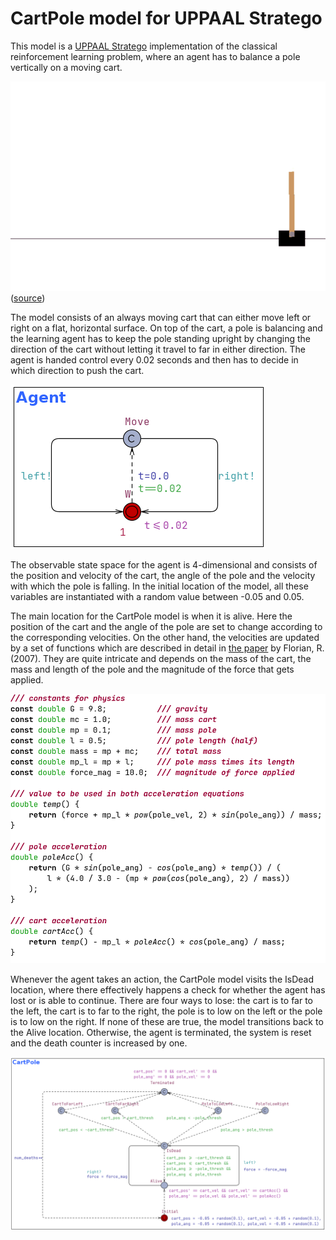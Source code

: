 # CartPole model for UPPAAL Stratego

This model is a [UPPAAL Stratego][1] implementation of the classical reinforcement learning
problem, where an agent has to balance a pole vertically on a moving cart.

![cartpole-gif](./reinforcement-learning-cartpole-v0.gif)
([source][2])

The model consists of an always moving cart that can either move left or
right on a flat, horizontal surface. On top of the cart, a pole is balancing and
the learning agent has to keep the pole standing upright by changing the
direction of the cart without letting it travel to far in either direction.
The agent is handed control every 0.02 seconds and then has to decide in which
direction to push the cart.

![agent template](./imgs/agent-screenshot.png)

The observable state space for the agent is 4-dimensional and consists of the 
position and velocity of the cart, the angle of the pole and the velocity with
which the pole is falling. In the initial location of the model, all these
variables are instantiated with a random value between -0.05 and 0.05.

The main location for the CartPole model is when it is alive. Here the position
of the cart and the angle of the pole are set to change according to the
corresponding velocities. On the other hand, the velocities are updated by
a set of functions which are described in detail in [the paper][3] by Florian,
R. (2007). They are quite intricate and depends on the mass of the cart, the
mass and length of the pole and the magnitude of the force that gets applied.

![acceleration functions](./imgs/functions-screenshot.png)

Whenever the agent takes an action, the CartPole model visits the IsDead
location, where there effectively happens a check for whether the agent has lost
or is able to continue. There are four ways to lose: the cart is to far to the
left, the cart is to far to the right, the pole is to low on the left or the
pole is to low on the right. If none of these are true, the model transitions
back to the Alive location. Otherwise, the agent is terminated, the system is
reset and the death counter is increased by one.

![cartpole template](./imgs/cartpole-screenshot.png)

[1]: https://people.cs.aau.dk/~marius/stratego/
[2]: https://tenor.com/view/reinforcement-learning-cartpole-v0-tensorflow-open-ai-gif-18474251
[3]: https://coneural.org/florian/papers/05_cart_pole.pdf

